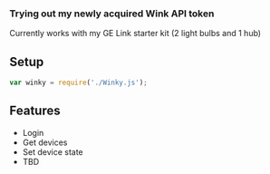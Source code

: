 ### Trying out my newly acquired Wink API token

Currently works with my GE Link starter kit (2 light bulbs and 1 hub)

## Setup

```js
var winky = require('./Winky.js');
```

## Features

  * Login
  * Get devices
  * Set device state
  * TBD
